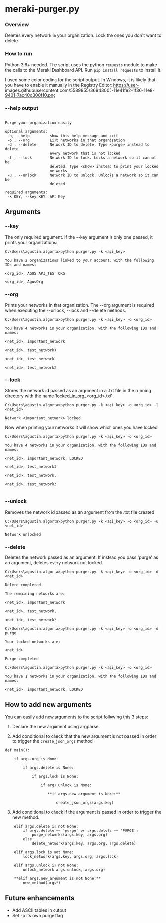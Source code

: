 # meraki-purger.py

### Overview 
Deletes every network in your organization. Lock the ones you don't want to delete

### How to run
Python 3.6+ needed.
The script uses the python ```requests``` module to make the calls to the Meraki Dashboard API. 
Run ```pip install requests``` to install it.


I used some color coding for the script output. In Windows, it is likely that you have to enable it manually in the Registry Editor: 
https://user-images.githubusercontent.com/5589855/36943005-11e41fe2-1f36-11e8-9401-7ac40d300f10.png

### --help output
 ```usage: purger.py [-h] -k KEY [-o] [-d  | -l  | -u ]

Purge your organization easily

optional arguments:
  -h, --help         show this help message and exit
  -o , --org         List networks in that organization
  -d , --delete      Network ID to delete. Type <purge> instead to delete
                     every network that is not locked
  -l , --lock        Network ID to lock. Locks a network so it cannot be
                     deleted. Type <show> instead to print your locked
                     networks
  -u , --unlock      Network ID to unlock. Unlocks a network so it can be
                     deleted

required arguments:
  -k KEY, --key KEY  API Key
```

## Arguments

### --key

The only required argument. If the --key argument is  only one passed, it prints your organizations:

```
C:\Users\agustin.algorta>python purger.py -k <api_key>

You have 2 organizations linked to your account, with the following IDs and names:

<org_id>, AGUS API_TEST ORG

<org_id>, AgusOrg

```
### --org

Prints your networks in that organization. The --org argument is required when executing the --unlock, --lock and --delete methods.

```
C:\Users\agustin.algorta>python purger.py -k <api_key> -o <org_id>

You have 4 networks in your organization, with the following IDs and names:

<net_id>, important_network

<net_id>, test_network3

<net_id>, test_network1

<net_id>, test_network2

```
### --lock

Stores the network id passed as an argument in a .txt file in the running directory with the name 'locked_in_org_<org_id>.txt' 
```
C:\Users\agustin.algorta>python purger.py -k <api_key> -o <org_id> -l <net_id>

Network <important_network> locked

```
Now when printing your networks it will show which ones you have locked

```
C:\Users\agustin.algorta>python purger.py -k <api_key> -o <org_id>

You have 4 networks in your organization, with the following IDs and names:

<net_id>, important_network, LOCKED

<net_id>, test_network3

<net_id>, test_network1

<net_id>, test_network2


```
### --unlock
Removes the network id passed as an argument from the .txt file created

```
C:\Users\agustin.algorta>python purger.py -k <api_key> -o <org_id> -u <net_id>

Network unlocked
```
### --delete

Deletes the network passed as an argument. If instead you pass 'purge' as an argument, deletes every network not locked.
 
 ```
 C:\Users\agustin.algorta>python purger.py -k <api_key> -o <org_id> -d <net_id>

Delete completed

The remaining networks are:

<net_id>, important_network

<net_id>, test_network1

<net_id>, test_network2
```
```
C:\Users\agustin.algorta>python purger.py -k <api_key> -o <org_id> -d purge

Your locked networks are:

<net_id>

Purge completed
```
```
C:\Users\agustin.algorta>python purger.py -k <api_key> -o <org_id>

You have 1 networks in your organization, with the following IDs and names:

<net_id>, important_network, LOCKED

```

## How to add new arguments

You can easily add new arguments to the script following this 3 steps:

1. Declare the new argument using argparse.

2. Add conditional to check that the new argument is not passed in order to trigger the ```create_json_orgs``` method
```
def main():

    if args.org is None:

        if args.delete is None:

            if args.lock is None:

                if args.unlock is None:
                   
                   **if args.new_argument is None:**

                       create_json_orgs(args.key)
```
3. Add conditional to check if the argument is passed in order to trigger the new method.
```
    elif args.delete is not None:
        if args.delete == 'purge' or args.delete == 'PURGE':
            purge_networks(args.key, args.org)
        else:
            delete_network(args.key, args.org, args.delete)

    elif args.lock is not None:
        lock_network(args.key, args.org, args.lock)

    elif args.unlock is not None:
        unlock_network(args.unlock, args.org)
     
    **elif args.new_argument is not None:**
        new_method(args*)
```

  
  
 ## Future enhancements
 
 - Add ASCII tables in output
 - Set -p its own purge flag
 
 
